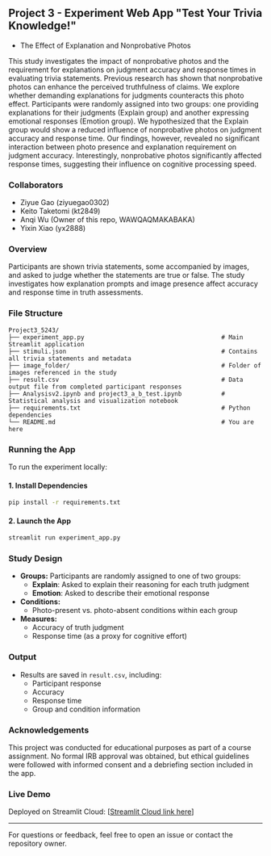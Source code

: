 ## Project 3 - Experiment Web App "Test Your Trivia Knowledge!" <br>

- The Effect of Explanation and Nonprobative Photos

This study investigates the impact of nonprobative photos and the requirement for explanations on judgment accuracy and response times in evaluating trivia statements. Previous research has shown that nonprobative photos can enhance the perceived truthfulness of claims. We explore whether demanding explanations for judgments counteracts this photo effect. Participants were randomly assigned into two groups: one providing explanations for their judgments (Explain group) and another expressing emotional responses (Emotion group). We hypothesized that the Explain group would show a reduced influence of nonprobative photos on judgment accuracy and response time. Our findings, however, revealed no significant interaction between photo presence and explanation requirement on judgment accuracy. Interestingly, nonprobative photos significantly affected response times, suggesting their influence on cognitive processing speed.

### Collaborators
- Ziyue Gao (ziyuegao0302)  
- Keito Taketomi (kt2849)  
- Anqi Wu (Owner of this repo, WAWQAQMAKABAKA)  
- Yixin Xiao (yx2888)  

### Overview
Participants are shown trivia statements, some accompanied by images, and asked to judge whether the statements are true or false. The study investigates how explanation prompts and image presence affect accuracy and response time in truth assessments.

### File Structure

```
Project3_5243/
├── experiment_app.py                                      # Main Streamlit application
├── stimuli.json                                           # Contains all trivia statements and metadata
├── image_folder/                                          # Folder of images referenced in the study
├── result.csv                                             # Data output file from completed participant responses
├── Analysisv2.ipynb and project3_a_b_test.ipynb           # Statistical analysis and visualization notebook
├── requirements.txt                                       # Python dependencies
└── README.md                                              # You are here
```

### Running the App
To run the experiment locally:

#### 1. Install Dependencies
```bash
pip install -r requirements.txt
```

#### 2. Launch the App
```bash
streamlit run experiment_app.py
```

### Study Design
- **Groups:** Participants are randomly assigned to one of two groups:
  - **Explain**: Asked to explain their reasoning for each truth judgment
  - **Emotion**: Asked to describe their emotional response
- **Conditions:**
  - Photo-present vs. photo-absent conditions within each group
- **Measures:**
  - Accuracy of truth judgment
  - Response time (as a proxy for cognitive effort)

### Output
- Results are saved in `result.csv`, including:
  - Participant response
  - Accuracy
  - Response time
  - Group and condition information

### Acknowledgements
This project was conducted for educational purposes as part of a course assignment. No formal IRB approval was obtained, but ethical guidelines were followed with informed consent and a debriefing section included in the app.

### Live Demo
Deployed on Streamlit Cloud: [[Streamlit Cloud link here](https://project35243-6yvhmwmldeqrn63pytqunj.streamlit.app/)]

---

For questions or feedback, feel free to open an issue or contact the repository owner.


